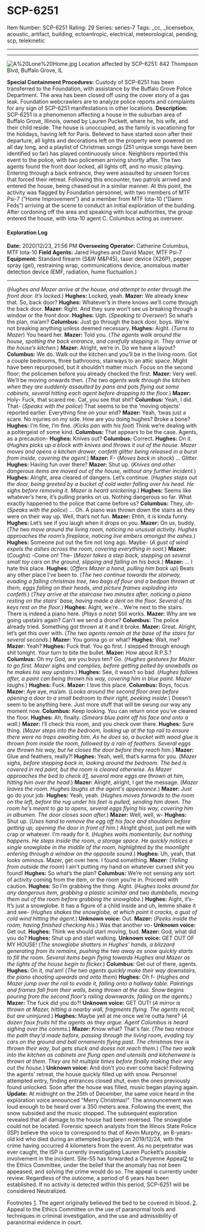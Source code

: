 # SCP-6251
Item Number: SCP-6251
Rating: 29
Series: series-7
Tags: _cc, _licensebox, acoustic, artifact, building, ectoentropic, electrical, meteorological, pending, scp, telekinetic

---

  

* * *
![A%20Lone%20Home.jpg](https://scp-wiki.wdfiles.com/local--files/scp-6251/A%20Lone%20Home.jpg)
Location affected by SCP-6251: 842 Thompson Blvd, Buffalo Grove, IL
  
  
**Special Containment Procedures:** Custody of SCP-6251 has been transferred to the Foundation, with assistance by the Buffalo Grove Police Department. The area has been closed off using the cover story of a gas leak. 
Foundation webcrawlers are to analyze police reports and complaints for any sign of SCP-6251 manifestations in other locations.
**Description:** SCP-6251 is a phenomenon affecting a house in the suburban area of Buffalo Grove, Illinois, owned by Lauren Puckett, where he, his wife, and their child reside. The house is unoccupied, as the family is vacationing for the holidays, having left for Paris.
Believed to have started soon after their departure, all lights and decorations left on the property were powered on all day long, and a playlist of Christmas songs (251 unique songs have been identified so far) has played continuously since. Neighbors reported this event to the police, with two policemen arriving shortly after. The two agents found the front door locked, all lights off, and no music playing. Entering through a back entrance, they were assaulted by unseen forces that forced their retreat.
Following this encounter, two patrols arrived and entered the house, being chased out in a similar manner. At this point, the activity was flagged by Foundation personnel, with two members of MTF Psi-7 (“Home Improvement”) and a member from MTF Iota-10 (“Damn Feds”) arriving at the scene to conduct an initial exploration of the building.
After cordoning off the area and speaking with local authorities, the group entered the house, with Iota-10 agent C. Columbus acting as overseer.
#### Exploration Log
**Date:** 2020/12/23, 21:56 PM
**Overseeing Operator:** Catherine Columbus, MTF Iota-10
**Field Agents:** Jared Hughes and David Mazer, MTF Psi-7
**Equipment:** Standard firearm (S&W M&P45), taser device (X26P), pepper spray (gel), restraining wrap, communications device, anomalous matter detection device (EMF, radiation, hume fluctuation.)
* * *
(_Hughes and Mazer arrive at the house, and attempt to enter through the front door. It’s locked._)
**Hughes:** Locked, yeah.
**Mazer:** We already knew that. So, back door?
**Hughes:** Whatever’s in there knows we’ll come through the back door.
**Mazer:** Right. And they sure won’t see us breaking through a window or the front door.
**Hughes:** Ugh. (_Speaking to Overseer_) So what’s the plan, ma’am?
**Columbus:** Just go through the back door, boys. We're not breaking anything unless deemed necessary.
**Hughes:** Aight. (_Turns to Mazer_) You heard her.
**Mazer:** Told you.
(_The agents walk around the house, spotting the back entrance, and carefully stepping in. They arrive at the house’s kitchen._)
**Mazer:** Alright, we’re in. Do we have a layout?
**Columbus:** We do. Walk out the kitchen and you’ll be in the living room. Got a couple bedrooms, three bathrooms, stairways to an attic space. Might have been repurposed, but it shouldn’t matter much. Focus on the second floor; the policemen before you already checked the first.
**Mazer:** Very well. We’ll be moving onwards then.
(_The two agents walk through the kitchen when they are suddenly assaulted by pans and pots flying out some cabinets, several hitting each agent before dropping to the floor._)
**Mazer:** Holy- Fuck, that scared me. Cat, you see that shit?
**Columbus:** Yeah, I did. That- (_Speaks with the police_) That seems to be the ‘moving objects’ reported earlier. Everything fine on your end?
**Mazer:** Yeah, ‘twas just a scare. No injuries on my side. How are you doing hughes? Broke a bone?
**Hughes:** I’m fine, I’m fine. (_Kicks pan with his foot_) Think we’re dealing with a poltergeist of some kind.
**Columbus:** That appears to be the case. Agents, as a precaution-
**Hughes:** Knives out?
**Columbus:** Correct.
**Hughes:** On it.
(_Hughes picks up a block with knives and throws it out of the house. Mazer moves and opens a kitchen drawer, confetti glitter being released in a burst from inside, covering the agent._)
**Mazer:** F- (_Moves back in shock_) … Glitter.
**Hughes:** Having fun over there?
**Mazer:** Shut up.
(_Knives and other dangerous items are moved out of the house, without any further incident._)
**Hughes:** Alright, area cleared of dangers. Let’s continue.
(_Hughes steps out the door, being greeted by a bucket of cold water falling over his head. He sighs before removing it. Mazer is heard snickering._)
**Hughes:** Seems like whatever’s here, it’s pulling pranks on us. Nothing dangerous so far. What exactly happened to the police that came before us?
**Columbus:** They, uh- (_Speaks with the police_) … Oh. A piano was thrown down the stairs as they were on their way up. Well, that’s not fun.
**Mazer:** Ehhh, it _is_ kinda funny.
**Hughes:** Let’s see if you laugh when it drops on you.
**Mazer:** On us, buddy.
(_The two move around the living room, noticing no unusual activity. Hughes approaches the room’s fireplace, noticing live embers amongst the ashes._)
**Hughes:** Someone put out the fire not long ago. Maybe-
(_A gust of wind expels the ashes across the room, covering everything in soot._)
**Mazer:** (_Coughs_) -Come on! The-
(_Mazer takes a step back, stepping on several small toy cars on the ground, slipping and falling on his back._)
**Mazer:** … I hate this place.
**Hughes:** (_Offers Mazer a hand, pulling him back up_) Beats any other place I’ve been to.
(_The two continue towards the stairway, evading a falling christmas tree, two bags of flour and a bedpan thrown at them, eggs falling on their heads, and picture frames exploding into confetti._)
(_They arrive at the staircase two minutes after, noticing a piano resting on the stairs’ base, having made a dent on the floor. Several of its keys rest on the floor._)
**Hughes:** Aight, we’re… We’re next to the stairs. There is indeed a piano here. (_Plays a note_) Still works.
**Mazer:** Why are we going upstairs again? Can’t we send a drone?
**Columbus:** The police already tried. Something got thrown at it and it broke.
**Mazer:** Great. Alright, let’s get this over with.
(_The two agents remain at the base of the stairs for several seconds._)
**Mazer:** You gonna go or what?
**Hughes:** Wait, me?
**Mazer:** Yeah?
**Hughes:** Fuck that. You go first. I stepped through enough shit tonight. Your turn to bite the bullet.
**Mazer:** How about R.P.S.?
**Columbus:** Oh my God, are you boys ten? Go.
(_Hughes gestures for Mazer to go first. Mazer sighs and complies, before getting pelted by snowballs as he makes his way upstairs._)
**Hughes:** See, it wasn’t so bad.
(_Hughes follows after, a paint can being thrown his way, covering him in blue paint. Mazer laughs._)
**Hughes:** Fuck.
**Mazer:** I love this place.
**Columbus:** Boys, focus.
**Mazer:** Aye aye, ma’am. (_Looks around the second floor area before opening a door to a small bedroom to their right, peeking inside._) Doesn’t seem to be anything here. Just more stuff that will be swung our way any moment now.
**Columbus:** Keep looking. You can return once you’ve cleared the floor.
**Hughes:** Ah, finally. (_Smears blue paint off his face and onto a wall._)
**Mazer:** I’ll check this room, and you check over there.
**Hughes:** Sure thing.
(_Mazer steps into the bedroom, looking up at the top rail to ensure there were no traps awaiting him. As he does so, a bucket with wood glue is thrown from inside the room, followed by a rain of feathers. Several eggs are thrown his way, but he closes the door before they reach him._)
**Mazer:** Glue and feathers, really?!
**Hughes:** Yeah, well, that’s karma for you.
(_Mazer sighs, before stepping back in, looking around the bedroom. The bed is covered in red paint, but the room is cleared otherwise. As Mazer approaches the bed to check it[1](javascript:;), several more eggs are thrown at him, hitting him over the head._)
**Mazer:** Alright, alright, I get the message.
(_Mazer leaves the room. Hughes laughs at the agent's appearance._)
**Mazer:** Just go do your job.
**Hughes:** Yeah, yeah.
(_Hughes moves forwards to the room on the left, before the rug under his feet is pulled, sending him down. The room he’s meant to go to opens, several eggs flying his way, covering him in albumen. The door closes soon after._)
**Mazer:** Well, well, w-
**Hughes:** Shut up. (_Uses hand to remove the egg off his face and shoulders before getting up, opening the door in front of him._) Alright ghost, just pelt me with crap or whatever. I’m ready for it.
(_Hughes waits momentarily, but nothing happens. He steps inside the room, a storage space. He quickly notices a single snowglobe in the middle of the room, highlighted by the moonlight entering through a window on the opposite sound._)
**Hughes:** Uh, yeah, that looks ominous. Mazer, get over here. I found something.
**Mazer:** (_Yelling from outside the room_) I ain’t putting my hand on whatever cursed shit you found!
**Hughes:** So what’s the plan?
**Columbus:** We’re not sensing any sort of activity coming from the item, or the room you’re in. Proceed with caution.
**Hughes:** So I’m grabbing the thing. Aight.
(_Hughes looks around for any dangerous item, grabbing a plastic scimitar and two dumbbells, moving them out of the room before grabbing the snowglobe._)
**Hughes:** Aight, it’s- It’s just a snowglobe. It has a figure of a child inside and uh, lemme shake it and see-
(_Hughes shakes the snowglobe, at which point it cracks, a gust of cold wind hitting the agent._)
**Unknown voice:** Out.
**Mazer:** (_Peeks inside the room, having finished checking his._) Was that another vo-
**Unknown voice:** Get out.
**Hughes:** Think we should start moving, bud.
**Mazer:** God, what did you do?
**Hughes:** Shut up and start walking.
**Unknown voice:** GET OUT OF MY HOUSE!
(_The snowglobe shatters in Hughes' hands, a blizzard generating from its remains, pushing the two away as snow quickly starts to fill the room. Several items begin flying towards Hughes and Mazer as the lights of the house begin to flicker._)
**Columbus:** Get out of there, agents.
**Hughes:** On it, ma'am!
(_The two agents quickly make their way downstairs, the piano shooting upwards and onto them_)
**Hughes:** Oh f-
(_Hughes and Mazer jump over the rail to evade it, falling onto a hallway table. Paintings and frames fall from their walls, being thrown at the duo. Snow begins pouring from the second floor’s railing downwards, falling on the agents._)
**Mazer:** The fuck did you do?!
**Unknown voice:** GET OUT!
(_A mirror is thrown at Mazer, hitting a nearby wall, fragments flying. The agents recoil, but are uninjured._)
**Hughes:** Maybe yell at me once we're outta here?
(_A dozen faux fruits hit the agents as they argue. Agent Columbus is heard sighing over the comms._)
**Mazer:** Know what? That's fair.
(_The two retrace the path they'd made before, passing through the living room, evading toy cars on the ground and ball ornaments flying past. The christmas tree is thrown their way, but gets stuck and doess not reach them._)
(_The two walk into the kitchen as cabinets are flung open and utensils and kitchenware is thrown at them. They are hit multiple times before finally making their way out the house._)
**Unknown voice:** And don't you ever come back!
Following the agents' retreat, the house quickly filled up with snow. Personnel attempted entry, finding entrances closed shut, even the ones previously found unlocked. Soon after the house was filled, music began playing again.
**Update:** At midnight on the 25th of December, the same voice heard in the exploration voice announced "Merry Christmas!". The announcement was loud enough to be heard over a 350 meters area. Following the event, the snow subsided and the music stopped. The subsequent exploration revealed that all damage to the house had been reversed. The snowglobe could not be located.
Forensic speech analysts from the Illinois State Police (ISP) believe the voice to correspond to that of Kevin Murphy, an 8-years-old kid who died during an attempted burglary on 2019/12/24, with the crime having occurred 4 kilometers from the event. As no perpetrator was ever caught, the ISP is currently investigating Lauren Puckett’s possible involvement in the incident. Site-55 has forwarded a Cheyenne Appeal[2](javascript:;) to the Ethics Committee, under the belief that the anomaly has not been appeased, and solving the crime would do so. The appeal is currently under review.
Regardless of the outcome, a period of 6 years has been established. If no activity is detected within this period, SCP-6251 will be considered Neutralized.  

Footnotes
[1](javascript:;). The agent originally believed the bed to be covered in blood.
[2](javascript:;). Appeal to the Ethics Committee on the use of paranormal tools and techniques in criminal investigation, and the use and admissibility of paranormal evidence in court.
